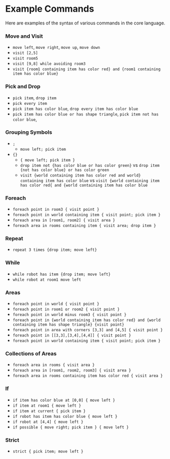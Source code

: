 # Example Commands

Here are examples of the syntax of various commands in the core language.


### Move and Visit

- `move left`, `move right`, `move up`, `move down`
- `visit [2,5]`
- `visit room5`
- `visit [9,8] while avoiding room3`
- `visit {room1 containing item has color red} and {room1 containing item has color blue}`

### Pick and Drop

- `pick item`, `drop item`
- `pick every item`
- `pick item has color blue`, `drop every item has color blue`
- `pick item has color blue or has shape triangle`, `pick item not has color blue`, 

### Grouping Symbols

- `;`
  - `move left; pick item`
- `{}`
  - `{ move left; pick item }`
  - `drop item not {has color blue or has color green}` vs `drop item {not has color blue} or has color green`
  - `visit {world containing item has color red and world} containing item has color blue` vs `visit {world containing item has color red{ and {world containing item has color blue`

### Foreach

- `foreach point in room3 { visit point }`
- `foreach point in world containing item { visit point; pick item }`
- `foreach area in [room1, room2] { visit area }`
- `foreach area in rooms containing item { visit area; drop item }`

### Repeat

- `repeat 3 times {drop item; move left}`

### While

- `while robot has item {drop item; move left}`
- `while robot at room1 move left`


### Areas

- `foreach point in world { visit point }`
- `foreach point in room1 or room2 { visit point }`
- `foreach point in world minus room3 { visit point }`
- `foreach point in {world containing item has color red} and {world containing item has shape triangle} {visit point}`
- `foreach point in area with corners [3,3] and [4,5] { visit point }`
- `foreach point in [[3,3],[3,4],[4,4]] { visit point }`
- `foreach point in world containing item { visit point; pick item }`

### Collections of Areas

- `foreach area in rooms { visit area }`
- `foreach area in [room1, room2, room3] { visit area }`
- `foreach area in rooms containing item has color red { visit area }`

### If

- `if item has color blue at [0,0] { move left }`
- `if item at room1 { move left }`
- `if item at current { pick item }`
- `if robot has item has color blue { move left }`
- `if robot at [4,4] { move left }`
- `if possible { move right; pick item } { move left }`

### Strict

- `strict { pick item; move left }`
